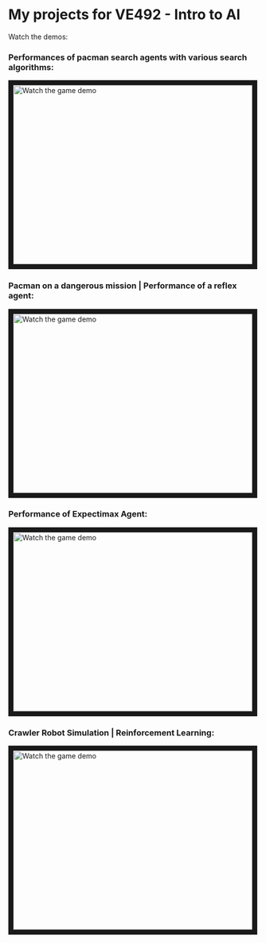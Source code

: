# My projects for VE492 - Intro to AI

Watch the demos:

### Performances of pacman search agents with various search algorithms:
<a href="https://youtu.be/vLaBWz4GWrw" target="_blank">
 <img src="https://img.youtube.com/vi/vLaBWz4GWrw/default.jpg" alt="Watch the game demo" width="480" height="360" border="10" />
</a>

### Pacman on a dangerous mission | Performance of a reflex agent:
<a href="https://www.youtube.com/watch?v=_wgIdtEfEqA" target="_blank">
 <img src="https://img.youtube.com/vi/_wgIdtEfEqA/default.jpg" alt="Watch the game demo" width="480" height="360" border="10" />
</a>

### Performance of Expectimax Agent:
<a href="https://www.youtube.com/watch?v=Kk6zN5vgye0" target="_blank">
 <img src="https://img.youtube.com/vi/Kk6zN5vgye0/default.jpg" alt="Watch the game demo" width="480" height="360" border="10" />
</a>

### Crawler Robot Simulation | Reinforcement Learning:
<a href="https://www.youtube.com/watch?v=Fg4c7Y_DW-w" target="_blank">
 <img src="https://img.youtube.com/vi/Fg4c7Y_DW-w/default.jpg" alt="Watch the game demo" width="480" height="360" border="10" />
</a>
